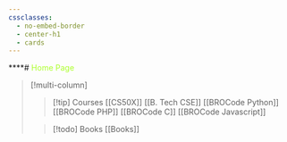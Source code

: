 ```yaml
---
cssclasses:
  - no-embed-border
  - center-h1
  - cards
---
```

****# <span style= "color: GreenYellow;">Home Page</span>


> [!multi-column]
>
>> [!tip] Courses
>> [[CS50X]]
>> [[B. Tech CSE]]
>> [[BROCode Python]]
>> [[BROCode PHP]]
>> [[BROCode C]]
>> [[BROCode Javascript]]
>> 
>> 
>
>> [!todo] Books
>> [[Books]]
